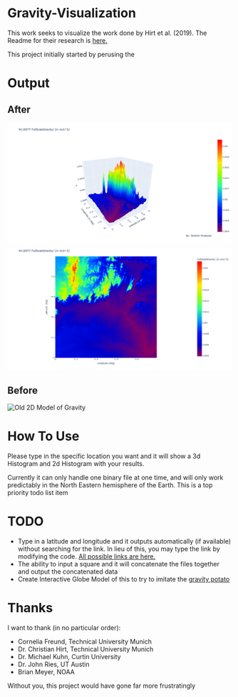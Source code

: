 # Gravity-Visualization

This work seeks to visualize the work done by Hirt et al. (2019).
The Readme for their research is [here.](https://ddfe.curtin.edu.au/models/SRTM2gravity2018/SRTM2gravity_Readme.dat)

This project initially started by perusing the 

# Output
## After
![3D Model of Gravity](/images/3dGravity.png)
![2D Model of Gravity](/images/2dGravity.png)
## Before
![Old 2D Model of Gravity](https://ddfe.curtin.edu.au/models/SRTM2gravity2018/data/FullScaleGravity/N00E060/N11E077_full.png)

# How To Use
Please type in the specific location you want and it will show a 3d Histogram and 2d Histogram with your results.

Currently it can only handle one binary file at one time, and will only work predictably in the North Eastern hemisphere of the Earth. This is a top priority todo list item

# TODO
* Type in a latitude and longitude and it outputs automatically (if available) without searching for the link. In lieu of this, you may type the link by modifying the code. [All possible links are here.](/filenames.txt)
* The ability to input a square and it will concatenate the files together and output the concatenated data
* Create Interactive Globe Model of this to try to imitate the [gravity potato](https://user-images.githubusercontent.com/22484328/223882296-e0e7e285-f51d-4bbb-9c21-b056ce6c29e6.png)


# Thanks
I want to thank (in no particular order):
* Cornelia Freund, Technical University Munich
* Dr. Christian Hirt, Technical University Munich
* Dr. Michael Kuhn, Curtin University
* Dr. John Ries, UT Austin
* Brian Meyer, NOAA

Without you, this project would have gone far more frustratingly
